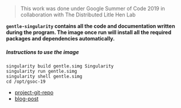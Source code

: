 > This work was done under Google Summer of Code 2019 in collaboration with The Distributed Litle Hen Lab

**`gentle-singularity` contains all the code and documentation written during the program. The image once run will install all the required packages and dependencies automatically.**

##### Instructions to use the image
```
singularity build gentle.simg Singularity
singularity run gentle.simg
singularity shell gentle.simg
cd /opt/gsoc-19
```

* [project-git-repo](https://github.com/shreya2111/gentle-labs)
* [blog-post](https://shreya2111.github.io/gsoc/report)


